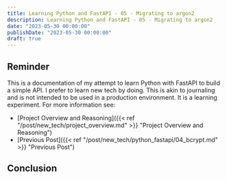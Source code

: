 ```yaml
---
title: Learning Python and FastAPI - 05 - Migrating to argon2
description: Learning Python and FastAPI - 05 - Migrating to argon2
date: "2023-05-30 00:00:00"
publishDate: "2023-05-30 00:00:00"
draft: true
---
```


## Reminder

This is a documentation of my attempt to learn Python with FastAPI to build a simple API. I prefer to learn new tech by doing. This is akin to journaling and is not intended to be used in a production environment. It is a learning experiment. For more information see:

- [Project Overview and Reasoning]({{< ref "/post/new_tech/project_overview.md" >}} "Project Overview and Reasoning")
- [Previous Post]({{< ref "/post/new_tech/python_fastapi/04_bcrypt.md" >}} "Previous Post")

## Conclusion
